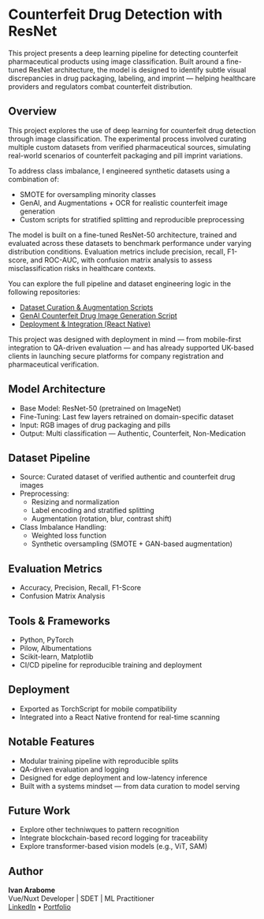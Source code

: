 # Counterfeit Drug Detection with ResNet

This project presents a deep learning pipeline for detecting counterfeit pharmaceutical products using image classification. Built around a fine-tuned ResNet architecture, the model is designed to identify subtle visual discrepancies in drug packaging, labeling, and imprint — helping healthcare providers and regulators combat counterfeit distribution.

## Overview

This project explores the use of deep learning for counterfeit drug detection through image classification. The experimental process involved curating multiple custom datasets from verified pharmaceutical sources, simulating real-world scenarios of counterfeit packaging and pill imprint variations.

To address class imbalance, I engineered synthetic datasets using a combination of:
- SMOTE for oversampling minority classes
- GenAI, and Augmentations  + OCR for realistic counterfeit image generation
- Custom scripts for stratified splitting and reproducible preprocessing

The model is built on a fine-tuned ResNet-50 architecture, trained and evaluated across these datasets to benchmark performance under varying distribution conditions. Evaluation metrics include precision, recall, F1-score, and ROC-AUC, with confusion matrix analysis to assess misclassification risks in healthcare contexts.

You can explore the full pipeline and dataset engineering logic in the following repositories:
- [Dataset Curation & Augmentation Scripts](https://github.com/yourusername/counterfeit-dataset-tools)
- [GenAI Counterfeit Drug Image Generation Script](https://github.com/arabomeivan/CounterFeitDrugImageGenerator)
- [Deployment & Integration (React Native)](https://github.com/yourusername/fractionnine-app)

This project was designed with deployment in mind — from mobile-first integration to QA-driven evaluation — and has already supported UK-based clients in launching secure platforms for company registration and pharmaceutical verification.

## Model Architecture

- Base Model: ResNet-50 (pretrained on ImageNet)
- Fine-Tuning: Last few layers retrained on domain-specific dataset
- Input: RGB images of drug packaging and pills
- Output: Multi classification — Authentic, Counterfeit, Non-Medication

## Dataset Pipeline

- Source: Curated dataset of verified authentic and counterfeit drug images
- Preprocessing:
  - Resizing and normalization
  - Label encoding and stratified splitting
  - Augmentation (rotation, blur, contrast shift)
- Class Imbalance Handling:
  - Weighted loss function
  - Synthetic oversampling (SMOTE + GAN-based augmentation)

## Evaluation Metrics

- Accuracy, Precision, Recall, F1-Score
- Confusion Matrix Analysis

## Tools & Frameworks

- Python, PyTorch
- Pilow, Albumentations
- Scikit-learn, Matplotlib
- CI/CD pipeline for reproducible training and deployment

## Deployment

- Exported as TorchScript for mobile compatibility
- Integrated into a React Native frontend for real-time scanning

## Notable Features

- Modular training pipeline with reproducible splits
- QA-driven evaluation and logging
- Designed for edge deployment and low-latency inference
- Built with a systems mindset — from data curation to model serving


## Future Work

- Explore other techniwques to pattern recognition
- Integrate blockchain-based record logging for traceability
- Explore transformer-based vision models (e.g., ViT, SAM)

## Author

**Ivan Arabome**  
Vue/Nuxt Developer | SDET | ML Practitioner  
[LinkedIn](https://www.linkedin.com/in/ivanarabome) • [Portfolio](https://your-portfolio-link.com)
